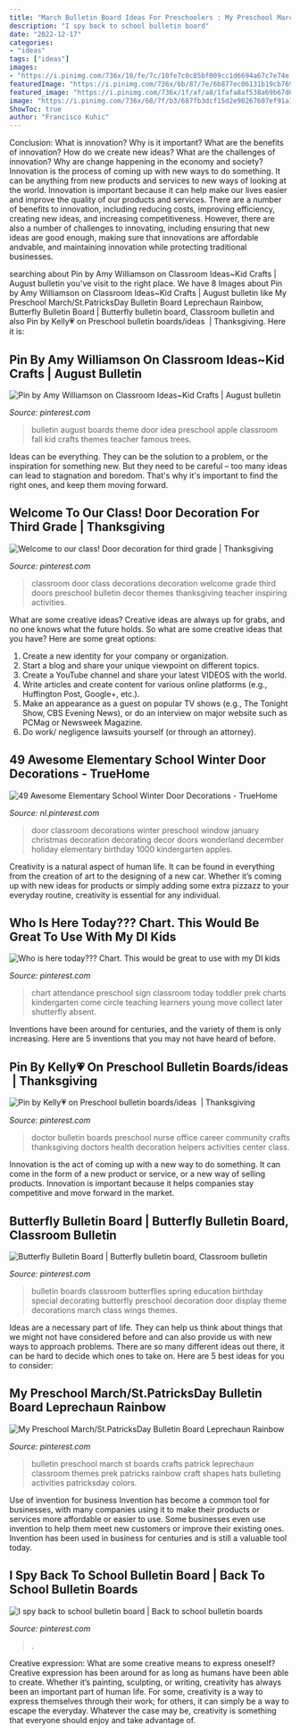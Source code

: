 ```yaml
---
title: "March Bulletin Board Ideas For Preschoolers : My Preschool March/st.patricksday Bulletin Board Leprechaun Rainbow"
description: "I spy back to school bulletin board"
date: "2022-12-17"
categories:
- "ideas"
tags: ["ideas"]
images:
- "https://i.pinimg.com/736x/10/fe/7c/10fe7c0c85bf009cc1d6694a67c7e74e.jpg"
featuredImage: "https://i.pinimg.com/736x/6b/87/7e/6b877ec06131b19cb76919f0797ae041--nurse-office-doctor-office.jpg"
featured_image: "https://i.pinimg.com/736x/1f/af/a8/1fafa8af538a69b67d64c7de364ff7a9--preschool-attendance-chart-attendance-ideas.jpg"
image: "https://i.pinimg.com/736x/68/7f/b3/687fb3dcf15d2e90267607ef91a16b96.jpg"
ShowToc: true
author: "Francisco Kuhic"
---
```



Conclusion: What is innovation? Why is it important? What are the benefits of innovation? How do we create new ideas? What are the challenges of innovation? Why are change happening in the economy and society?
Innovation is the process of coming up with new ways to do something. It can be anything from new products and services to new ways of looking at the world. Innovation is important because it can help make our lives easier and improve the quality of our products and services. There are a number of benefits to innovation, including reducing costs, improving efficiency, creating new ideas, and increasing competitiveness. However, there are also a number of challenges to innovating, including ensuring that new ideas are good enough, making sure that innovations are affordable andvable, and maintaining innovation while protecting traditional businesses.

	

		
searching about Pin by Amy Williamson on Classroom Ideas~Kid Crafts | August bulletin you've visit to the right place. We have 8 Images about Pin by Amy Williamson on Classroom Ideas~Kid Crafts | August bulletin like My Preschool March/St.PatricksDay Bulletin Board Leprechaun Rainbow, Butterfly Bulletin Board | Butterfly bulletin board, Classroom bulletin and also Pin by Kelly💗 on Preschool bulletin boards/ideas ️ | Thanksgiving. Here it is:
		
    
## Pin By Amy Williamson On Classroom Ideas~Kid Crafts | August Bulletin

<img loading=lazy src="https://i.pinimg.com/736x/26/79/85/26798589cbd70b479f582452c66c2fbd--august-bulletin-boards-school-bulletin-boards.jpg" onerror="this.onerror=null;this.src='https://tse3.mm.bing.net/th?id=OIP.DR4MpS158Ovggm8QSRec1QHaHa&amp;pid=15.1';" alt="Pin by Amy Williamson on Classroom Ideas~Kid Crafts | August bulletin">

_Source: pinterest.com_

>bulletin august boards theme door idea preschool apple classroom fall kid crafts themes teacher famous trees. 

	

Ideas can be everything. They can be the solution to a problem, or the inspiration for something new. But they need to be careful – too many ideas can lead to stagnation and boredom. That's why it's important to find the right ones, and keep them moving forward.

    
## Welcome To Our Class! Door Decoration For Third Grade | Thanksgiving

<img loading=lazy src="https://i.pinimg.com/736x/69/56/9a/69569ad87bf230f1345910c4d57e5d88--class-door-decorations-classroom-door.jpg" onerror="this.onerror=null;this.src='https://tse4.mm.bing.net/th?id=OIP.ps7jUoYz5JvhDrc29IJxqwHaJ3&amp;pid=15.1';" alt="Welcome to our class! Door decoration for third grade | Thanksgiving">

_Source: pinterest.com_

>classroom door class decorations decoration welcome grade third doors preschool bulletin decor themes thanksgiving teacher inspiring activities. 

	

What are some creative ideas?
Creative ideas are always up for grabs, and no one knows what the future holds. So what are some creative ideas that you have? Here are some great options: 
1. Create a new identity for your company or organization.
2. Start a blog and share your unique viewpoint on different topics.
3. Create a YouTube channel and share your latest VIDEOS with the world. 
4. Write articles and create content for various online platforms (e.g., Huffington Post, Google+, etc.). 
5. Make an appearance as a guest on popular TV shows (e.g., The Tonight Show, CBS Evening News), or do an interview on major website such as PCMag or Newsweek Magazine. 
6. Do work/ negligence lawsuits yourself (or through an attorney).

    
## 49 Awesome Elementary School Winter Door Decorations - TrueHome

<img loading=lazy src="https://i.pinimg.com/736x/10/fe/7c/10fe7c0c85bf009cc1d6694a67c7e74e.jpg" onerror="this.onerror=null;this.src='https://tse3.mm.bing.net/th?id=OIP.HZj99tX53tS0-Crx0HekoAHaJ7&amp;pid=15.1';" alt="49 Awesome Elementary School Winter Door Decorations - TrueHome">

_Source: nl.pinterest.com_

>door classroom decorations winter preschool window january christmas decoration decorating decor doors wonderland december holiday elementary birthday 1000 kindergarten apples. 

	

Creativity is a natural aspect of human life. It can be found in everything from the creation of art to the designing of a new car. Whether it’s coming up with new ideas for products or simply adding some extra pizzazz to your everyday routine, creativity is essential for any individual.

    
## Who Is Here Today??? Chart. This Would Be Great To Use With My DI Kids

<img loading=lazy src="https://i.pinimg.com/736x/1f/af/a8/1fafa8af538a69b67d64c7de364ff7a9--preschool-attendance-chart-attendance-ideas.jpg" onerror="this.onerror=null;this.src='https://tse1.mm.bing.net/th?id=OIP.1hThsRV8YQqZkhHfuI_1KgHaJ4&amp;pid=15.1';" alt="Who is here today??? Chart. This would be great to use with my DI kids">

_Source: pinterest.com_

>chart attendance preschool sign classroom today toddler prek charts kindergarten come circle teaching learners young move collect later shutterfly absent. 

	

Inventions have been around for centuries, and the variety of them is only increasing. Here are 5 inventions that you may not have heard of before.

    
## Pin By Kelly💗 On Preschool Bulletin Boards/ideas ️ | Thanksgiving

<img loading=lazy src="https://i.pinimg.com/736x/6b/87/7e/6b877ec06131b19cb76919f0797ae041--nurse-office-doctor-office.jpg" onerror="this.onerror=null;this.src='https://tse3.mm.bing.net/th?id=OIP.nshM1stSTjCEfMgVNfdGvQHaJ3&amp;pid=15.1';" alt="Pin by Kelly💗 on Preschool bulletin boards/ideas ️ | Thanksgiving">

_Source: pinterest.com_

>doctor bulletin boards preschool nurse office career community crafts thanksgiving doctors health decoration helpers activities center class. 

	

Innovation is the act of coming up with a new way to do something. It can come in the form of a new product or service, or a new way of selling products. Innovation is important because it helps companies stay competitive and move forward in the market.

    
## Butterfly Bulletin Board | Butterfly Bulletin Board, Classroom Bulletin

<img loading=lazy src="https://i.pinimg.com/736x/68/7f/b3/687fb3dcf15d2e90267607ef91a16b96.jpg" onerror="this.onerror=null;this.src='https://tse2.mm.bing.net/th?id=OIP.DElriMicLYrVnCT28iZ09QHaIy&amp;pid=15.1';" alt="Butterfly Bulletin Board | Butterfly bulletin board, Classroom bulletin">

_Source: pinterest.com_

>bulletin boards classroom butterflies spring education birthday special decorating butterfly preschool decoration door display theme decorations march class wings themes. 

	

Ideas are a necessary part of life. They can help us think about things that we might not have considered before and can also provide us with new ways to approach problems. There are so many different ideas out there, it can be hard to decide which ones to take on. Here are 5 best ideas for you to consider: 

    
## My Preschool March/St.PatricksDay Bulletin Board Leprechaun Rainbow

<img loading=lazy src="https://i.pinimg.com/736x/9c/7d/9f/9c7d9fdbcc358386e217ea40d887b5c3--preschool-bulletin-boards-preschool-themes.jpg" onerror="this.onerror=null;this.src='https://tse3.mm.bing.net/th?id=OIP.mu_150H4hcNfvP_5-4zd3QHaJ6&amp;pid=15.1';" alt="My Preschool March/St.PatricksDay Bulletin Board Leprechaun Rainbow">

_Source: pinterest.com_

>bulletin preschool march st boards crafts patrick leprechaun classroom themes prek patricks rainbow craft shapes hats bulleting activities patricksday colors. 

	

Use of invention for business
Invention has become a common tool for businesses, with many companies using it to make their products or services more affordable or easier to use. Some businesses even use invention to help them meet new customers or improve their existing ones. Invention has been used in business for centuries and is still a valuable tool today.

    
## I Spy Back To School Bulletin Board | Back To School Bulletin Boards

<img loading=lazy src="https://i.pinimg.com/originals/db/51/5d/db515d882ee362606368a809e17a790b.jpg" onerror="this.onerror=null;this.src='https://tse4.mm.bing.net/th?id=OIP.g_76Qy1qgK-fdZMXEfVu5wHaJ4&amp;pid=15.1';" alt="I spy back to school bulletin board | Back to school bulletin boards">

_Source: pinterest.com_

>. 

	

Creative expression: What are some creative means to express oneself?
Creative expression has been around for as long as humans have been able to create. Whether it’s painting, sculpting, or writing, creativity has always been an important part of human life. For some, creativity is a way to express themselves through their work; for others, it can simply be a way to escape the everyday. Whatever the case may be, creativity is something that everyone should enjoy and take advantage of.

